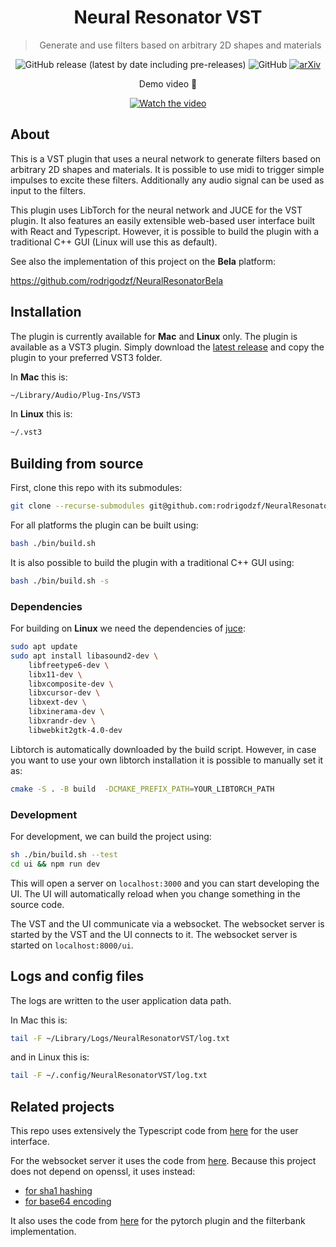 <div  align="center">

# Neural Resonator VST

> Generate and use filters based on arbitrary 2D shapes and materials

![GitHub release (latest by date including pre-releases)](https://img.shields.io/github/v/release/rodrigodzf/NeuralResonatorVST?include_prereleases)
![GitHub](https://img.shields.io/github/license/rodrigodzf/NeuralResonatorVST)
[![arXiv](https://img.shields.io/badge/arXiv-2210.15306-b31b1b.svg)](https://arxiv.org/abs/2210.15306)

Demo video 🎥

[![Watch the video](https://i.ytimg.com/vi/HnUc3VTUReo/maxresdefault.jpg)](https://youtu.be/HnUc3VTUReo)

</div>

## About

This is a VST plugin that uses a neural network to generate filters based on arbitrary 2D shapes and materials. It is possible to use midi to trigger simple impulses to excite these filters. Additionally any audio signal can be used as input to the filters.

This plugin uses LibTorch for the neural network and JUCE for the VST plugin. It also features an easily extensible web-based user interface built with React and Typescript. However, it is possible to build the plugin with a traditional C++ GUI (Linux will use this as default).

See also the implementation of this project on the **Bela** platform:

https://github.com/rodrigodzf/NeuralResonatorBela

## Installation

The plugin is currently available for **Mac** and **Linux** only. The plugin is available as a VST3 plugin. Simply download the [latest release](https://github.com/rodrigodzf/NeuralResonatorVST/releases) and copy the plugin to your preferred VST3 folder.

In **Mac** this is:

```bash
~/Library/Audio/Plug-Ins/VST3
```

In **Linux** this is:

```bash
~/.vst3
```

## Building from source

First, clone this repo with its submodules:

```bash
git clone --recurse-submodules git@github.com:rodrigodzf/NeuralResonatorVST.git
```

For all platforms the plugin can be built using:

```bash
bash ./bin/build.sh
```

It is also possible to build the plugin with a traditional C++ GUI using:

```bash
bash ./bin/build.sh -s
```

### Dependencies

For building on **Linux** we need the dependencies of [juce](https://github.com/juce-framework/JUCE/blob/master/docs/Linux%20Dependencies.md):

```bash
sudo apt update
sudo apt install libasound2-dev \
    libfreetype6-dev \
    libx11-dev \
    libxcomposite-dev \
    libxcursor-dev \
    libxext-dev \
    libxinerama-dev \
    libxrandr-dev \
    libwebkit2gtk-4.0-dev
```

Libtorch is automatically downloaded by the build script. However, in case you want to use your own libtorch installation it is possible to manually set it as:

```bash
cmake -S . -B build  -DCMAKE_PREFIX_PATH=YOUR_LIBTORCH_PATH
```

### Development

For development, we can build the project using:

```bash
sh ./bin/build.sh --test
cd ui && npm run dev
```

This will open a server on `localhost:3000` and you can start developing the UI. The UI will automatically reload when you change something in the source code.

The VST and the UI communicate via a websocket. The websocket server is started by the VST and the UI connects to it. The websocket server is started on `localhost:8000/ui`.

## Logs and config files

The logs are written to the user application data path.

In Mac this is:

```bash
tail -F ~/Library/Logs/NeuralResonatorVST/log.txt
```

and in Linux this is:

```bash
tail -F ~/.config/NeuralResonatorVST/log.txt
```

## Related projects

This repo uses extensively the Typescript code from [here](https://github.com/tomduncalf/tomduncalf_juce_web_ui) for the user interface.

For the websocket server it uses the code from [here](https://gitlab.com/eidheim/Simple-WebSocket-Server).
Because this project does not depend on openssl, it uses instead:

- [for sha1 hashing](https://github.com/zaphoyd/websocketpp)
- [for base64 encoding](https://github.com/gaspardpetit/base64)

It also uses the code from [here](https://github.com/rodrigodzf/torchplugins) for the pytorch plugin and the filterbank implementation.

